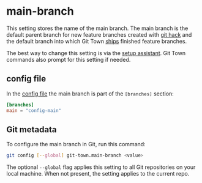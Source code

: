 # main-branch

This setting stores the name of the main branch. The main branch is the default
parent branch for new feature branches created with
[git hack](../commands/hack.md) and the default branch into which Git Town
[ships](../commands/ship.md) finished feature branches.

The best way to change this setting is via the
[setup assistant](../configuration.md). Git Town commands also prompt for this
setting if needed.

## config file

In the [config file](../configuration-file.md) the main branch is part of the
`[branches]` section:

```toml
[branches]
main = "config-main"
```

## Git metadata

To configure the main branch in Git, run this command:

```bash
git config [--global] git-town.main-branch <value>
```

The optional `--global` flag applies this setting to all Git repositories on
your local machine. When not present, the setting applies to the current repo.
